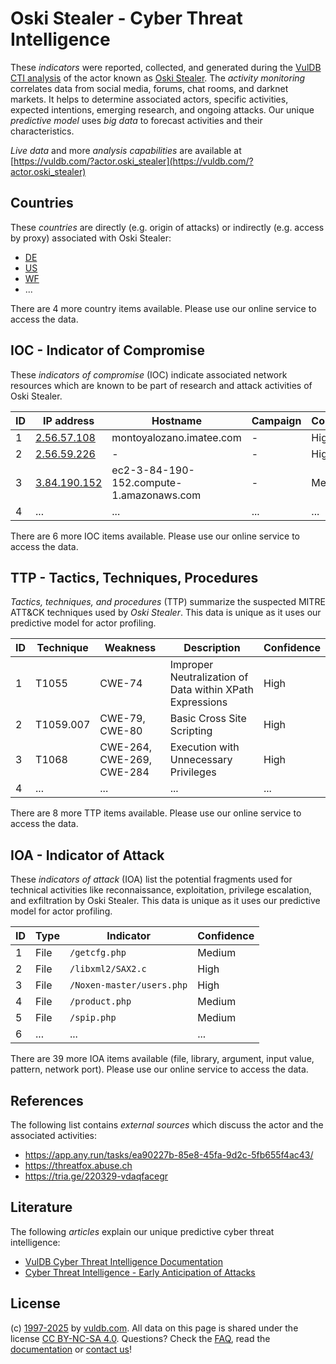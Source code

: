 # Oski Stealer - Cyber Threat Intelligence

These _indicators_ were reported, collected, and generated during the [VulDB CTI analysis](https://vuldb.com/?kb.cti) of the actor known as [Oski Stealer](https://vuldb.com/?actor.oski_stealer). The _activity monitoring_ correlates data from social media, forums, chat rooms, and darknet markets. It helps to determine associated actors, specific activities, expected intentions, emerging research, and ongoing attacks. Our unique _predictive model_ uses _big data_ to forecast activities and their characteristics.

_Live data_ and more _analysis capabilities_ are available at [https://vuldb.com/?actor.oski_stealer](https://vuldb.com/?actor.oski_stealer)

## Countries

These _countries_ are directly (e.g. origin of attacks) or indirectly (e.g. access by proxy) associated with Oski Stealer:

* [DE](https://vuldb.com/?country.de)
* [US](https://vuldb.com/?country.us)
* [WF](https://vuldb.com/?country.wf)
* ...

There are 4 more country items available. Please use our online service to access the data.

## IOC - Indicator of Compromise

These _indicators of compromise_ (IOC) indicate associated network resources which are known to be part of research and attack activities of Oski Stealer.

ID | IP address | Hostname | Campaign | Confidence
-- | ---------- | -------- | -------- | ----------
1 | [2.56.57.108](https://vuldb.com/?ip.2.56.57.108) | montoyalozano.imatee.com | - | High
2 | [2.56.59.226](https://vuldb.com/?ip.2.56.59.226) | - | - | High
3 | [3.84.190.152](https://vuldb.com/?ip.3.84.190.152) | ec2-3-84-190-152.compute-1.amazonaws.com | - | Medium
4 | ... | ... | ... | ...

There are 6 more IOC items available. Please use our online service to access the data.

## TTP - Tactics, Techniques, Procedures

_Tactics, techniques, and procedures_ (TTP) summarize the suspected MITRE ATT&CK techniques used by _Oski Stealer_. This data is unique as it uses our predictive model for actor profiling.

ID | Technique | Weakness | Description | Confidence
-- | --------- | -------- | ----------- | ----------
1 | T1055 | CWE-74 | Improper Neutralization of Data within XPath Expressions | High
2 | T1059.007 | CWE-79, CWE-80 | Basic Cross Site Scripting | High
3 | T1068 | CWE-264, CWE-269, CWE-284 | Execution with Unnecessary Privileges | High
4 | ... | ... | ... | ...

There are 8 more TTP items available. Please use our online service to access the data.

## IOA - Indicator of Attack

These _indicators of attack_ (IOA) list the potential fragments used for technical activities like reconnaissance, exploitation, privilege escalation, and exfiltration by Oski Stealer. This data is unique as it uses our predictive model for actor profiling.

ID | Type | Indicator | Confidence
-- | ---- | --------- | ----------
1 | File | `/getcfg.php` | Medium
2 | File | `/libxml2/SAX2.c` | High
3 | File | `/Noxen-master/users.php` | High
4 | File | `/product.php` | Medium
5 | File | `/spip.php` | Medium
6 | ... | ... | ...

There are 39 more IOA items available (file, library, argument, input value, pattern, network port). Please use our online service to access the data.

## References

The following list contains _external sources_ which discuss the actor and the associated activities:

* https://app.any.run/tasks/ea90227b-85e8-45fa-9d2c-5fb655f4ac43/
* https://threatfox.abuse.ch
* https://tria.ge/220329-vdaqfacegr

## Literature

The following _articles_ explain our unique predictive cyber threat intelligence:

* [VulDB Cyber Threat Intelligence Documentation](https://vuldb.com/?kb.cti)
* [Cyber Threat Intelligence - Early Anticipation of Attacks](https://www.scip.ch/en/?labs.20201022)

## License

(c) [1997-2025](https://vuldb.com/?kb.changelog) by [vuldb.com](https://vuldb.com/?kb.about). All data on this page is shared under the license [CC BY-NC-SA 4.0](https://creativecommons.org/licenses/by-nc-sa/4.0/). Questions? Check the [FAQ](https://vuldb.com/?kb.faq), read the [documentation](https://vuldb.com/?kb) or [contact us](https://vuldb.com/?contact)!
